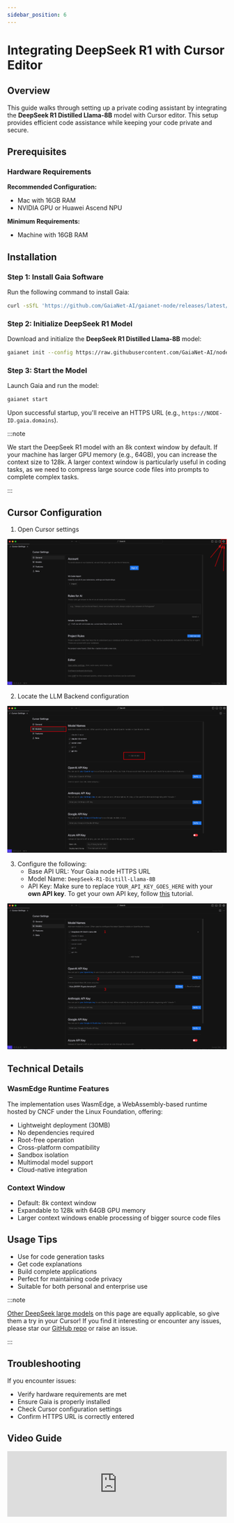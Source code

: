 ```yaml
---
sidebar_position: 6
---
```


# Integrating DeepSeek R1 with Cursor Editor

## Overview

This guide walks through setting up a private coding assistant by integrating the **DeepSeek R1 Distilled Llama-8B** model with Cursor editor. This setup provides efficient code assistance while keeping your code private and secure.

## Prerequisites

### Hardware Requirements

**Recommended Configuration:**
- Mac with 16GB RAM
- NVIDIA GPU or Huawei Ascend NPU

**Minimum Requirements:**
- Machine with 16GB RAM

## Installation

### Step 1: Install Gaia Software

Run the following command to install Gaia:

```bash
curl -sSfL 'https://github.com/GaiaNet-AI/gaianet-node/releases/latest/download/install.sh' | bash
```

### Step 2: Initialize DeepSeek R1 Model

Download and initialize the **DeepSeek R1 Distilled Llama-8B** model:

```bash
gaianet init --config https://raw.githubusercontent.com/GaiaNet-AI/node-configs/main/deepseek-r1-distill-llama-8b/config.json
```

### Step 3: Start the Model

Launch Gaia and run the model:

```bash
gaianet start
```

Upon successful startup, you'll receive an HTTPS URL (e.g., `https://NODE-ID.gaia.domains`).

:::note

We start the DeepSeek R1 model with an 8k context window by default. If your machine has larger GPU memory (e.g., 64GB), you can increase the context size to 128k. A larger context window is particularly useful in coding tasks, as we need to compress large source code files into prompts to complete complex tasks.

:::

## Cursor Configuration

1. Open Cursor settings

![Cursor Settings](cursor-settings.png)

2. Locate the LLM Backend configuration

![LLM Backend configuration](model-config.png)

3. Configure the following:
    - Base API URL: Your Gaia node HTTPS URL
    - Model Name: `DeepSeek-R1-Distill-Llama-8B`
    - API Key: Make sure to replace `YOUR_API_KEY_GOES_HERE` with your **own API key**. To get your own API key, follow [this](./authentication) tutorial.

![DeepSeek-R1 Setup](deepseek-setup.png)

## Technical Details

### WasmEdge Runtime Features
The implementation uses WasmEdge, a WebAssembly-based runtime hosted by CNCF under the Linux Foundation, offering:

- Lightweight deployment (30MB)
- No dependencies required
- Root-free operation
- Cross-platform compatibility
- Sandbox isolation
- Multimodal model support
- Cloud-native integration

### Context Window

- Default: 8k context window
- Expandable to 128k with 64GB GPU memory
- Larger context windows enable processing of bigger source code files

## Usage Tips

- Use for code generation tasks
- Get code explanations
- Build complete applications
- Perfect for maintaining code privacy
- Suitable for both personal and enterprise use

:::note

[Other DeepSeek large models](https://huggingface.co/collections/gaianet/deepseek-r1-and-distills-67954070e0c6002f119c9bb5) on this page are equally applicable, so give them a try in your Cursor! If you find it interesting or encounter any issues, please star our [GitHub repo](https://github.com/LlamaEdge/LlamaEdge) or raise an issue.

:::

## Troubleshooting

If you encounter issues:

- Verify hardware requirements are met
- Ensure Gaia is properly installed
- Check Cursor configuration settings
- Confirm HTTPS URL is correctly entered

## Video Guide

<iframe width="100%" style={{"aspect-ratio": "16 / 9"}} src="https://www.youtube.com/embed/-6e4xp-oFcA" title="YouTube video player" frameborder="0" allow="accelerometer; autoplay; clipboard-write; encrypted-media; gyroscope; picture-in-picture; web-share" referrerpolicy="strict-origin-when-cross-origin" allowfullscreen></iframe>